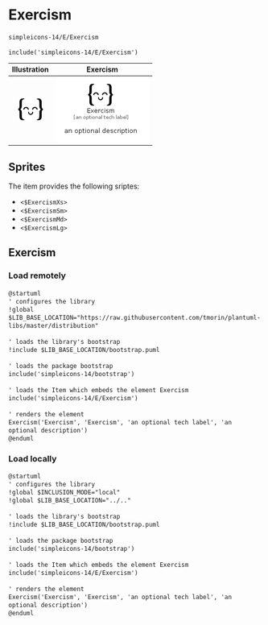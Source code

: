 # Exercism


```text
simpleicons-14/E/Exercism
```

```text
include('simpleicons-14/E/Exercism')
```



| Illustration | Exercism |
| :---: | :---: |
| ![illustration for Illustration](../../simpleicons-14/E/Exercism.png) | ![illustration for Exercism](../../simpleicons-14/E/Exercism.Local.png) |



## Sprites
The item provides the following sriptes:

- `<$ExercismXs>`
- `<$ExercismSm>`
- `<$ExercismMd>`
- `<$ExercismLg>`





## Exercism

### Load remotely
```plantuml
@startuml
' configures the library
!global $LIB_BASE_LOCATION="https://raw.githubusercontent.com/tmorin/plantuml-libs/master/distribution"

' loads the library's bootstrap
!include $LIB_BASE_LOCATION/bootstrap.puml

' loads the package bootstrap
include('simpleicons-14/bootstrap')

' loads the Item which embeds the element Exercism
include('simpleicons-14/E/Exercism')

' renders the element
Exercism('Exercism', 'Exercism', 'an optional tech label', 'an optional description')
@enduml
```

### Load locally
```plantuml
@startuml
' configures the library
!global $INCLUSION_MODE="local"
!global $LIB_BASE_LOCATION="../.."

' loads the library's bootstrap
!include $LIB_BASE_LOCATION/bootstrap.puml

' loads the package bootstrap
include('simpleicons-14/bootstrap')

' loads the Item which embeds the element Exercism
include('simpleicons-14/E/Exercism')

' renders the element
Exercism('Exercism', 'Exercism', 'an optional tech label', 'an optional description')
@enduml
```

